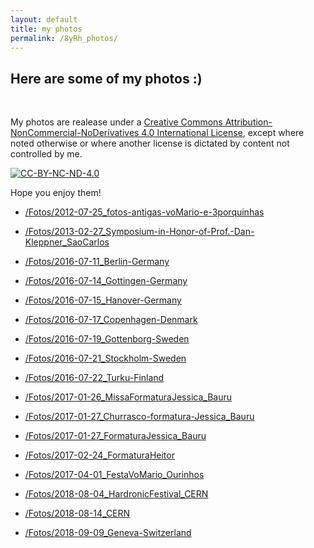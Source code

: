 ```yaml
---
layout: default
title: my photos
permalink: /8yRh_photos/
---
```


## Here are some of my photos :)

<br>

My photos are realease under a
[Creative Commons Attribution-NonCommercial-NoDerivatives 4.0 International License](https://creativecommons.org/licenses/by-nc-nd/4.0/),
except where noted otherwise or where another license is dictated by content
not controlled by me.

<a rel="license" href="http://creativecommons.org/licenses/by-nc-nd/4.0/">
<img src="https://i.creativecommons.org/l/by-nc-nd/4.0/88x31.png" class="mx-auto d-block" alt="CC-BY-NC-ND-4.0">
</a><br>

Hope you enjoy them!

- [/Fotos/2012-07-25_fotos-antigas-voMario-e-3porquinhas](https://drive.google.com/open?id=1J1mwCqUy79KjjZpnnAJ3VlVMPQNfe7Vb)
- [/Fotos/2013-02-27_Symposium-in-Honor-of-Prof.-Dan-Kleppner_SaoCarlos](https://drive.google.com/open?id=1N8OKMCSlXNQQniUNy9jTJqd997KJSKuJ)

- [/Fotos/2016-07-11_Berlin-Germany](https://drive.google.com/open?id=1apc0Ib8nn25etlvOLMqnnFdWbq7MfxQf)
- [/Fotos/2016-07-14_Gottingen-Germany](https://drive.google.com/open?id=1sTcAgjollj9FOhc93cHCX7zaXbpI9zc3)
- [/Fotos/2016-07-15_Hanover-Germany](https://drive.google.com/open?id=1EtXbzdlu2Wh8onLCqey8XHcx1ALzoTFa)
- [/Fotos/2016-07-17_Copenhagen-Denmark](https://drive.google.com/open?id=15xyqOVZ-6VNJrXYYIMJgcOxNi41zSPxO)
- [/Fotos/2016-07-19_Gottenborg-Sweden](https://drive.google.com/open?id=11Lg70cP6H55g34C_QJIz9DfMTxjXwonJ)
- [/Fotos/2016-07-21_Stockholm-Sweden](https://drive.google.com/open?id=1swssXF77378GcrIfBFF0EN0Bj3oPIVLy)
- [/Fotos/2016-07-22_Turku-Finland](https://drive.google.com/open?id=14jQyxY2nWO2DfETf0lpNdx9NgZrlHf0U)

- [/Fotos/2017-01-26_MissaFormaturaJessica_Bauru](https://drive.google.com/open?id=1rtDDM10aOblXazYl1HBVYfmZCy4istOe)
- [/Fotos/2017-01-27_Churrasco-formatura-Jessica_Bauru](https://drive.google.com/open?id=1VuToOZLxS8S5x2uVp0v3f9BDjqjJIUZn)
- [/Fotos/2017-01-27_FormaturaJessica_Bauru](https://drive.google.com/open?id=12kCzFaqyYSaRnJHOcQQsfLBKxGi2080g)
- [/Fotos/2017-02-24_FormaturaHeitor](https://drive.google.com/open?id=1u_d5wUwdiqeepBgWWr87-PrlmzdWUN24)
- [/Fotos/2017-04-01_FestaVoMario_Ourinhos](https://drive.google.com/open?id=1LjIYa_6HCKbDSE7oBhEIsk8O79XhYu0C)

- [/Fotos/2018-08-04_HardronicFestival_CERN](https://drive.google.com/open?id=1co-_sY-R4Ji7gkETVoqf5uqbgkqzUaS1)
- [/Fotos/2018-08-14_CERN](https://drive.google.com/open?id=13QDSWFwXYTV9DurYXG_Y1zCJY7mODQr7)
- [/Fotos/2018-09-09_Geneva-Switzerland](https://drive.google.com/open?id=14WH_J_ANE17_LeoTKRc7CZbNXc2zz_Fi)
